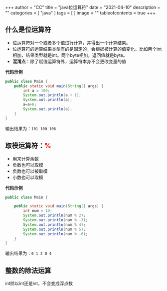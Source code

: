 +++
author = "CC"
title = "java位运算符"
date = "2021-04-10"
description = ""
categories = [
"java"
]
tags = [
]
image = ""
tableofcontents = true
+++

## 什么是位运算符 ##

- 位运算符对一个或者多个值进行计算，并得出一个计算结果。
- 位运算符的运算结果类型有的是固定的，会根据被计算的值变化。比如两个int相加，结果类型就是int。两个byte相加，返回值就是byte。
- **混淆点**：除了赋值运算符外，运算符本身不会更改变量的值

**代码示例**
```java
public class Main {
    public static void main(String[] args) {
        int a = 100;
        System.out.println(a + 1);
        System.out.println(a);
        a=a+6;
        System.out.println(a);
    }
}
```
输出结果为：`101 100 106`

## 取模运算符：<font color='red'>%</font> ##

- 用来计算余数
- 负数也可以取模
- 负数也可以被取模
- 小数也可以取模

**代码示例**
```java
public class Main {

    public static void main(String[] args) {
        int num = 10;
        System.out.println(num % 2);
        System.out.println(num % -3);
        System.out.println(num % 4);
        System.out.println(num % 5);
        System.out.println(num % -6);
    }
}
```
输出结果为：`0 1 2 0 4`

## 整数的除法运算 ##
int除以int还是int，不会变成浮点数

